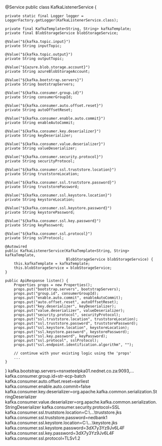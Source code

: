 @Service
public class KafkaListenerService {

    private static final Logger logger = LoggerFactory.getLogger(KafkaListenerService.class);

    private final KafkaTemplate<String, String> kafkaTemplate;
    private final BlobStorageService blobStorageService;

    @Value("${kafka.topic.input}")
    private String inputTopic;

    @Value("${kafka.topic.output}")
    private String outputTopic;

    @Value("${azure.blob.storage.account}")
    private String azureBlobStorageAccount;

    @Value("${kafka.bootstrap.servers}")
    private String bootstrapServers;

    @Value("${kafka.consumer.group.id}")
    private String consumerGroupId;

    @Value("${kafka.consumer.auto.offset.reset}")
    private String autoOffsetReset;

    @Value("${kafka.consumer.enable.auto.commit}")
    private String enableAutoCommit;

    @Value("${kafka.consumer.key.deserializer}")
    private String keyDeserializer;

    @Value("${kafka.consumer.value.deserializer}")
    private String valueDeserializer;

    @Value("${kafka.consumer.security.protocol}")
    private String securityProtocol;

    @Value("${kafka.consumer.ssl.truststore.location}")
    private String truststoreLocation;

    @Value("${kafka.consumer.ssl.truststore.password}")
    private String truststorePassword;

    @Value("${kafka.consumer.ssl.keystore.location}")
    private String keystoreLocation;

    @Value("${kafka.consumer.ssl.keystore.password}")
    private String keystorePassword;

    @Value("${kafka.consumer.ssl.key.password}")
    private String keyPassword;

    @Value("${kafka.consumer.ssl.protocol}")
    private String sslProtocol;

    @Autowired
    public KafkaListenerService(KafkaTemplate<String, String> kafkaTemplate,
                                BlobStorageService blobStorageService) {
        this.kafkaTemplate = kafkaTemplate;
        this.blobStorageService = blobStorageService;
    }

    public ApiResponse listen() {
        Properties props = new Properties();
        props.put("bootstrap.servers", bootstrapServers);
        props.put("group.id", consumerGroupId);
        props.put("enable.auto.commit", enableAutoCommit);
        props.put("auto.offset.reset", autoOffsetReset);
        props.put("key.deserializer", keyDeserializer);
        props.put("value.deserializer", valueDeserializer);
        props.put("security.protocol", securityProtocol);
        props.put("ssl.truststore.location", truststoreLocation);
        props.put("ssl.truststore.password", truststorePassword);
        props.put("ssl.keystore.location", keystoreLocation);
        props.put("ssl.keystore.password", keystorePassword);
        props.put("ssl.key.password", keyPassword);
        props.put("ssl.protocol", sslProtocol);
        props.put("ssl.endpoint.identification.algorithm", "");

        // continue with your existing logic using the 'props'
        ...
    }
}
kafka.bootstrap.servers=nsnxeteelpka01.nednet.co.za:9093,...
kafka.consumer.group.id=str-ecp-batch
kafka.consumer.auto.offset.reset=earliest
kafka.consumer.enable.auto.commit=false
kafka.consumer.key.deserializer=org.apache.kafka.common.serialization.StringDeserializer
kafka.consumer.value.deserializer=org.apache.kafka.common.serialization.StringDeserializer
kafka.consumer.security.protocol=SSL
kafka.consumer.ssl.truststore.location=C:\\...\\truststore.jks
kafka.consumer.ssl.truststore.password=nedbank1
kafka.consumer.ssl.keystore.location=C:\\...\\keystore.jks
kafka.consumer.ssl.keystore.password=3dX7y3Yz9Jv6L4F
kafka.consumer.ssl.key.password=3dX7y3Yz9Jv6L4F
kafka.consumer.ssl.protocol=TLSv1.2
